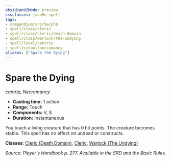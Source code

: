 ```yaml
---
obsidianUIMode: preview
cssclasses: json5e-spell
tags:
- compendium/src/5e/phb
- spell/class/cleric
- spell/class/cleric/death-domain
- spell/class/warlock/the-undying
- spell/level/cantrip
- spell/school/necromancy
aliases: ["Spare the Dying"]
---
```

# Spare the Dying
*cantrip, Necromancy*  

- **Casting time:** 1 action
- **Range:** Touch
- **Components:** V, S
- **Duration:** Instantaneous

You touch a living creature that has 0 hit points. The creature becomes stable. This spell has no effect on undead or constructs.

**Classes**: [Cleric (Death Domain)](compendium/classes/cleric-death-domain.md), [Cleric](compendium/classes/cleric.md), [Warlock (The Undying)](compendium/classes/warlock-the-undying-scag.md)

*Source: Player's Handbook p. 277. Available in the SRD and the Basic Rules.*